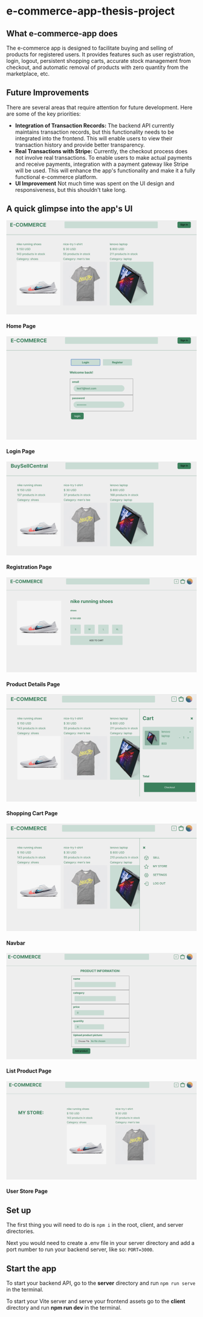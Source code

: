 # e-commerce-app-thesis-project

## What e-commerce-app does

The e-commerce app is designed to facilitate buying and selling of products for registered users. It provides features such as user registration, login, logout, persistent shopping carts, accurate stock management from checkout, and automatic removal of products with zero quantity from the marketplace, etc.

## Future Improvements

There are several areas that require attention for future development. Here are some of the key priorities:

- **Integration of Transaction Records:** The backend API currently maintains transaction records, but this functionality needs to be integrated into the frontend. This will enable users to view their transaction history and provide better transparency.
- **Real Transactions with Stripe:** Currently, the checkout process does not involve real transactions. To enable users to make actual payments and receive payments, integration with a payment gateway like Stripe will be used. This will enhance the app's functionality and make it a fully functional e-commerce platform.
- **UI Improvement** Not much time was spent on the UI design and responsiveness, but this shouldn't take long.

## A quick glimpse into the app's UI

![Home Page](/app%20screenshots/Screenshot%202023-06-18%20at%206.46.13%20PM.png)

#### Home Page

![Login Page](/app%20screenshots/Screenshot%202023-06-18%20at%206.46.53%20PM.png)

#### Login Page

![Registration Page](/app%20screenshots/Screenshot%202023-06-24%20at%205.39.46%20PM.png)

#### Registration Page

![Product Details Page](<app screenshots/Screenshot 2023-06-18 at 7.42.22 PM.png>)

#### Product Details Page

![Shopping Cart](/app%20screenshots/Screenshot%202023-06-18%20at%206.47.10%20PM.png)

#### Shopping Cart Page

![Navbar](/app%20screenshots/Screenshot%202023-06-18%20at%206.47.37%20PM.png)

#### Navbar

![List Product Page](/app%20screenshots/Screenshot%202023-06-18%20at%206.47.56%20PM.png)

#### List Product Page

![User Store](/app%20screenshots/Screenshot%202023-06-18%20at%206.48.08%20PM.png)

#### User Store Page

## Set up

The first thing you will need to do is `npm i` in the root, client, and server directories.

Next you would need to create a .env file in your server directory and add a port number to run your backend server, like so: `PORT=3000`.

## Start the app

To start your backend API, go to the **server** directory and run `npm run serve` in the terminal.

To start your Vite server and serve your frontend assets go to the **client** directory and run **npm run dev** in the terminal.
